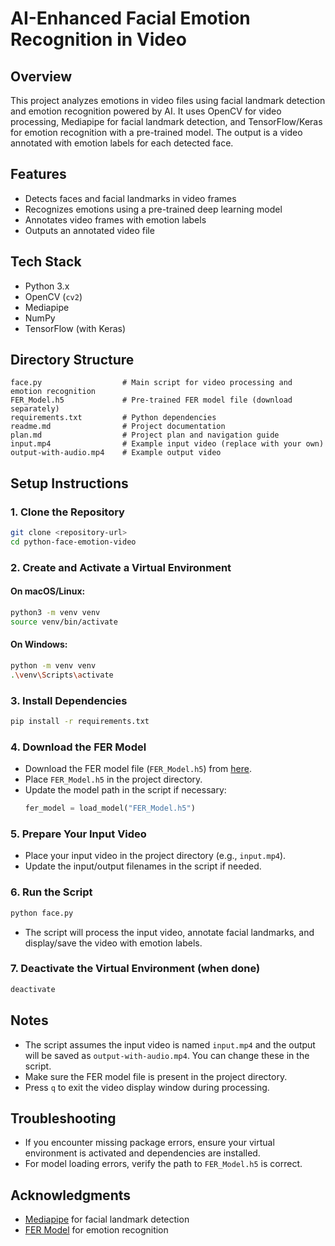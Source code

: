 # AI-Enhanced Facial Emotion Recognition in Video

## Overview

This project analyzes emotions in video files using facial landmark detection and emotion recognition powered by AI. It uses OpenCV for video processing, Mediapipe for facial landmark detection, and TensorFlow/Keras for emotion recognition with a pre-trained model. The output is a video annotated with emotion labels for each detected face.

## Features
- Detects faces and facial landmarks in video frames
- Recognizes emotions using a pre-trained deep learning model
- Annotates video frames with emotion labels
- Outputs an annotated video file

## Tech Stack
- Python 3.x
- OpenCV (`cv2`)
- Mediapipe
- NumPy
- TensorFlow (with Keras)

## Directory Structure
```
face.py                  # Main script for video processing and emotion recognition
FER_Model.h5             # Pre-trained FER model file (download separately)
requirements.txt         # Python dependencies
readme.md                # Project documentation
plan.md                  # Project plan and navigation guide
input.mp4                # Example input video (replace with your own)
output-with-audio.mp4    # Example output video
```

## Setup Instructions

### 1. Clone the Repository
```bash
git clone <repository-url>
cd python-face-emotion-video
```

### 2. Create and Activate a Virtual Environment
#### On macOS/Linux:
```bash
python3 -m venv venv
source venv/bin/activate
```
#### On Windows:
```bash
python -m venv venv
.\venv\Scripts\activate
```

### 3. Install Dependencies
```bash
pip install -r requirements.txt
```

### 4. Download the FER Model
- Download the FER model file (`FER_Model.h5`) from [here](https://github.com/priya-dwivedi/face_and_emotion_detection/tree/master/emotion_detector_models).
- Place `FER_Model.h5` in the project directory.
- Update the model path in the script if necessary:
  ```python
  fer_model = load_model("FER_Model.h5")
  ```

### 5. Prepare Your Input Video
- Place your input video in the project directory (e.g., `input.mp4`).
- Update the input/output filenames in the script if needed.

### 6. Run the Script
```bash
python face.py
```
- The script will process the input video, annotate facial landmarks, and display/save the video with emotion labels.

### 7. Deactivate the Virtual Environment (when done)
```bash
deactivate
```

## Notes
- The script assumes the input video is named `input.mp4` and the output will be saved as `output-with-audio.mp4`. You can change these in the script.
- Make sure the FER model file is present in the project directory.
- Press `q` to exit the video display window during processing.

## Troubleshooting
- If you encounter missing package errors, ensure your virtual environment is activated and dependencies are installed.
- For model loading errors, verify the path to `FER_Model.h5` is correct.

## Acknowledgments
- [Mediapipe](https://google.github.io/mediapipe/) for facial landmark detection
- [FER Model](https://github.com/priya-dwivedi/face_and_emotion_detection/tree/master/emotion_detector_models) for emotion recognition
